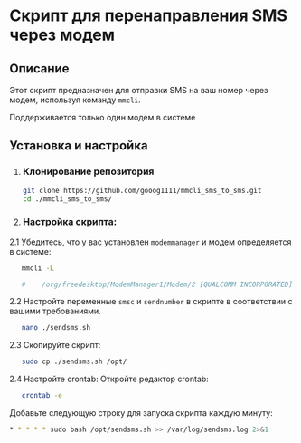 # Скрипт для перенаправления SMS через модем

## Описание

Этот скрипт предназначен для отправки SMS на ваш номер через модем, используя команду `mmcli`.

Поддерживается только один модем в системе

## Установка и настройка

1. ### Клонирование репозитория
   ```bash
   git clone https://github.com/gooog1111/mmcli_sms_to_sms.git
   cd ./mmcli_sms_to_sms/
   ```
2. ### Настройка скрипта:

2.1 Убедитесь, что у вас установлен `modemmanager` и модем определяется в системе:
```bash
   mmcli -L

   #    /org/freedesktop/ModemManager1/Modem/2 [QUALCOMM INCORPORATED] 0

```
2.2 Настройте переменные `smsc` и `sendnumber` в скрипте в соответствии с вашими требованиями.
```bash
   nano ./sendsms.sh
```
2.3 Скопируйте скрипт:
```bash
   sudo cp ./sendsms.sh /opt/
```

2.4 Настройте crontab:
Откройте редактор crontab:
```bash
   crontab -e
```
Добавьте следующую строку для запуска скрипта каждую минуту:
```bash
* * * * * sudo bash /opt/sendsms.sh >> /var/log/sendsms.log 2>&1
```
